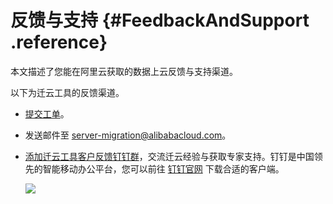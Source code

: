 # 反馈与支持 {#FeedbackAndSupport .reference}

本文描述了您能在阿里云获取的数据上云反馈与支持渠道。

以下为迁云工具的反馈渠道。

-   [提交工单](https://workorder-intl.console.aliyun.com/#/ticket/createIndex)。

-   发送邮件至 [server-migration@alibabacloud.com](mailto:server-migration@alibabacloud.com)。

-   [添加迁云工具客户反馈钉钉群](https://h5.dingtalk.com/invite-page/index.html?code=ca190154ff)，交流迁云经验与获取专家支持。钉钉是中国领先的智能移动办公平台，您可以前往 [钉钉官网](https://www.dingtalk.com) 下载合适的客户端。

    ![](http://static-aliyun-doc.oss-cn-hangzhou.aliyuncs.com/assets/img/9833/154156681913339_zh-CN.png)


